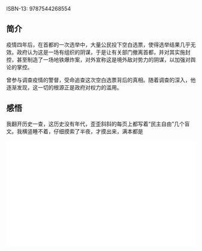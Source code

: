 ISBN-13: 9787544268554

## 简介

疫情四年后，在首都的一次选举中，大量公民投下空白选票，使得选举结果几乎无效。政府认为这是一场有组织的阴谋，于是让有关部门撤离首都，并对其实施封控，甚至制造了一场地铁爆炸案，对外宣称这是境外敌对势力的阴谋，以加强对舆论的掌控。

曾参与调查疫情的警督，受命追查这次空白选票背后的真相。随着调查的深入，他逐渐发现，这一切的根源正是政府对权力的滥用。

## 感悟

我翻开历史一查，这历史没有年代，歪歪斜斜的每页上都写着“民主自由”几个盲文。我横竖睡不着，仔细摸索了半夜，才摸出来，满本都是

![白色](./../../../../../../images/%E3%80%8A%E5%A4%8D%E6%98%8E%E7%97%87%E6%BC%AB%E8%AE%B0%E3%80%8B/%E7%99%BD%E8%89%B2.png)

